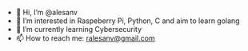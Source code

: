- 👋 Hi, I’m @alesanv
- 👀 I’m interested in Raspeberry Pi, Python, C and aim to learn golang 
- 🌱 I’m currently learning Cybersecurity
- 📫 How to reach me: ralesanv@gmail.com

<!---
alesanv/alesanv is a ✨ special ✨ repository because its `README.md` (this file) appears on your GitHub profile.
You can click the Preview link to take a look at your changes.
--->
